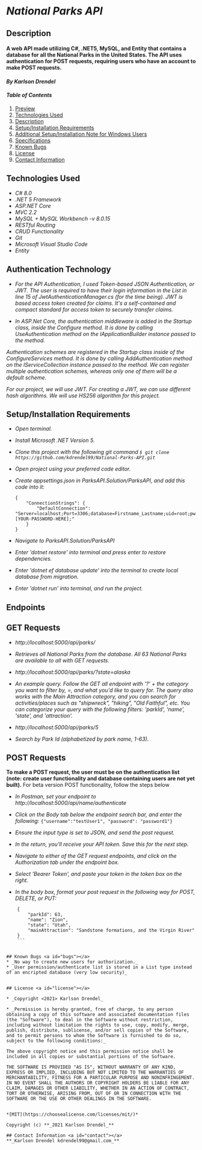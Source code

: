 # _National Parks API_

## Description <a id="description"></a>

#### A web API made utilizing  C#, .NET5, MySQL, and Entity that contains a database for all the National Parks in the United States. The API uses authentication for POST requests, requiring users who have an account to make POST requests.

#### _By **Karlson Drendel**_

#### _Table of Contents_

1. [Preview](#preview)
2. [Technologies Used](#technologies)
3. [Description](#description)
4. [Setup/Installation Requirements](#setup)
5. [Additional Setup/Installation Note for Windows Users](#windows)
6. [Specifications](#specs)
7. [Known Bugs](#bugs)
8. [License](#license)
9. [Contact Information](#contact)


## Technologies Used <a id="technologies"></a>

* _C# 8.0_
* _.NET 5 Framework_
* _ASP.NET Core_
* _MVC 2.2_
* _MySQL + MySQL Workbench -v 8.0.15_
* _RESTful Routing_
* _CRUD Functionality_
* _Git_
* _Microsoft Visual Studio Code_
* _Entity_

## Authentication Technology

* _For the API Authentication, I used Token-based JSON Authentication, or JWT. The user is required to have their login information in the List in line 15 of JwtAuthenticationManager.cs (for the time being). JWT is based access token created for claims. It's a self-contained and compact standard for access token to securely transfer claims._

* _In ASP.Net Core, the authentication middleware is added in the Startup class, inside the Configure method. It is done by calling UseAuthentication method on the IApplicationBuilder instance passed to the method._

_Authentication schemes are registered in the Startup class inside of the ConfigureServices method. It is done by calling AddAuthentication method on the IServiceCollection instance passed to the method. We can register multiple authentication schemes, whereas only one of them will be a default scheme._

_For our project, we will use JWT. For creating a JWT, we can use different hash algorithms. We will use HS256 algorithm for this project._

## Setup/Installation Requirements <a id="setup"></a>

* _Open terminal._

* _Install Microsoft .NET Version 5._

* _Clone this project with the following git command `$ git clone https://github.com/kdrendel99/National-Parks-API.git`_

* _Open project using your preferred code editor._

* _Create appsettings.json in ParksAPI.Solution/ParksAPI, and add this code into it:_

    ```
    {
        "ConnectionStrings": {
            "DefaultConnection": "Server=localhost;Port=3306;database=Firstname_Lastname;uid=root;pwd=[YOUR-PASSWORD-HERE];"
        }
    }
    ```

* _Navigate to ParksAPI.Solution/ParksAPI_

* _Enter 'dotnet restore' into terminal and press enter to restore dependencies._

* _Enter 'dotnet ef database update' into the terminal to create local database from migration._

* _Enter 'dotnet run' into terminal, and run the project._

## Endpoints <a id="endpoints"></a>

## GET Requests 
* _http://localhost:5000/api/parks/_

* _Retrieves all National Parks from the database. All 63 National Parks are available to all with GET requests._ 
* _http://localhost:5000/api/parks/?state=alaska_

* _An example query. Follow the GET all endpoint with '?' + the category you want to filter by, =, and what you'd like to query for. The query also works with the Main Attraction category, and you can search for activities/places such as "shipwreck", "hiking", "Old Faithful", etc. You can categorize your query with the following filters: 'parkId', 'name', 'state', and 'attraction'._ 

* _http://localhost:5000/api/parks/5_
* _Search by Park Id (alphabetized by park name, 1-63)._

## POST Requests 
**To make a POST request, the user must be on the authentication list (note: create user functionality and database containing users are not yet built).**
For beta version POST functionality, follow the steps below
* _In Postman, set your endpoint to http://localhost:5000/api/name/authenticate_
* _Click on the Body tab below the endpoint search bar, and enter the following:_
```{"username":"testUser1", "password": "password1"}```
* _Ensure the input type is set to JSON, and send the post request._
* _In the return, you'll receive your API token. Save this for the next step._


* _Navigate to either of the GET request endpoints, and click on the Authorization tab under the endpoint box._
* _Select 'Bearer Token', and paste your token in the token box on the right._
* _In the body box, format your post request in the following way for POST, DELETE, or PUT:_
```
    {
        "parkId": 63,
        "name": "Zion",
        "state": "Utah",
        "mainAttraction": "Sandstone formations, and the Virgin River"
    }
    ```


## Known Bugs <a id="bugs"></a>
* _No way to create new users for authorization._
* _User permission/authenticate list is stored in a List type instead of an encripted database (very low security)_


## License <a id="license"></a>

* _Copyright <2021> Karlson Drendel_

* _Permission is hereby granted, free of charge, to any person obtaining a copy of this software and associated documentation files (the "Software"), to deal in the Software without restriction, including without limitation the rights to use, copy, modify, merge, publish, distribute, sublicense, and/or sell copies of the Software, and to permit persons to whom the Software is furnished to do so, subject to the following conditions:_

The above copyright notice and this permission notice shall be included in all copies or substantial portions of the Software.

THE SOFTWARE IS PROVIDED "AS IS", WITHOUT WARRANTY OF ANY KIND, EXPRESS OR IMPLIED, INCLUDING BUT NOT LIMITED TO THE WARRANTIES OF MERCHANTABILITY, FITNESS FOR A PARTICULAR PURPOSE AND NONINFRINGEMENT. IN NO EVENT SHALL THE AUTHORS OR COPYRIGHT HOLDERS BE LIABLE FOR ANY CLAIM, DAMAGES OR OTHER LIABILITY, WHETHER IN AN ACTION OF CONTRACT, TORT OR OTHERWISE, ARISING FROM, OUT OF OR IN CONNECTION WITH THE SOFTWARE OR THE USE OR OTHER DEALINGS IN THE SOFTWARE.


*[MIT](https://choosealicense.com/licenses/mit/)*

Copyright (c) **_2021 Karlson Drendel_**

## Contact Information <a id="contact"></a>
**_Karlson Drendel kdrendel99@gmail.com_**
